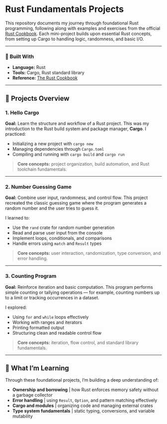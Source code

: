 # Rust Fundamentals Projects

This repository documents my journey through foundational Rust programming, following along with examples and exercises from the official [Rust Cookbook](https://doc.rust-lang.org/stable/rust-cookbook/). Each mini-project builds upon essential Rust concepts, from setting up Cargo to handling logic, randomness, and basic I/O.

---

### 🦀 Built With

* **Language:** Rust
* **Tools:** Cargo, Rust standard library
* **Reference:** [The Rust Cookbook](https://doc.rust-lang.org/stable/rust-cookbook/)

---

## 📘 Projects Overview

### 1. Hello Cargo

**Goal:** Learn the structure and workflow of a Rust project.
This was my introduction to the Rust build system and package manager, **Cargo**.
I practiced:

* Initializing a new project with `cargo new`
* Managing dependencies through `Cargo.toml`
* Compiling and running with `cargo build` and `cargo run`

> **Core concepts:** project organization, build automation, and Rust toolchain fundamentals.

---

### 2. Number Guessing Game

**Goal:** Combine user input, randomness, and control flow.
This project recreated the classic guessing game where the program generates a random number and the user tries to guess it.

I learned to:

* Use the `rand` crate for random number generation
* Read and parse user input from the console
* Implement loops, conditionals, and comparisons
* Handle errors using `match` and `Result` types

> **Core concepts:** user interaction, randomization, type conversion, and error handling.

---

### 3. Counting Program

**Goal:** Reinforce iteration and basic computation.
This program performs simple counting or tallying operations — for example, counting numbers up to a limit or tracking occurrences in a dataset.

I explored:

* Using `for` and `while` loops effectively
* Working with ranges and iterators
* Printing formatted output
* Structuring clean and readable control flow

> **Core concepts:** iteration, flow control, and standard library fundamentals.

---

## 🧠 What I’m Learning

Through these foundational projects, I’m building a deep understanding of:

* **Ownership and borrowing** | how Rust enforces memory safety without a garbage collector
* **Error handling** | using `Result`, `Option`, and pattern matching effectively
* **Cargo and modules** | organizing code and managing external crates
* **Type system fundamentals** | static typing, conversions, and variable mutability


